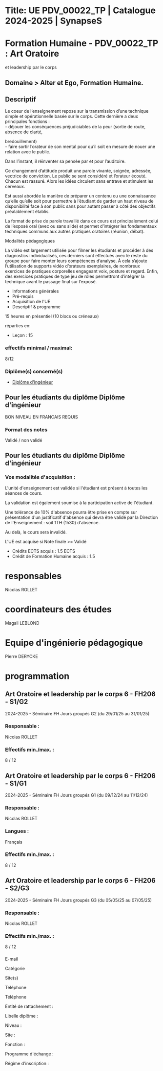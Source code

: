 # Title: UE PDV_00022_TP | Catalogue 2024-2025 | SynapseS

#  [ ](/catalogue/2024-2025) Formation Humaine \- PDV_00022_TP : Art Oratoire
et leadership par le corps

## Domaine > Alter et Ego, Formation Humaine.

## Descriptif

Le coeur de l’enseignement repose sur la transmission d’une technique simple
et opérationnelle basée sur le corps. Cette dernière a deux principales
fonctions :  
\- déjouer les conséquences préjudiciables de la peur (sortie de route,
absence de clarté,

bredouillement)  
\- faire sortir l’orateur de son mental pour qu’il soit en mesure de nouer une
relation avec le public.

Dans l’instant, il réinventer sa pensée par et pour l’auditoire.

Ce changement d’attitude produit une parole vivante, soignée, adressée,
vectrice de conviction. Le public se sent considéré et l’orateur écouté.
Chacun est rassuré. Alors les idées circulent sans entrave et stimulent les
cerveaux.

Est aussi abordée la manière de préparer un contenu ou une connaissance
qu’elle qu’elle soit pour permettre à l’étudiant de garder un haut niveau de
disponibilité face à son public sans pour autant passer à côté des objectifs
préalablement établis.

La format de prise de parole travaillé dans ce cours est principalement celui
de l’exposé oral (avec ou sans slide) et permet d’intégrer les fondamentaux
techniques communs aux autres pratiques oratoires (réunion, débat).

Modalités pédagogiques

La vidéo est largement utilisée pour filmer les étudiants et procéder à des
diagnostics individualisés, ces derniers sont effectués avec le reste du
groupe pour faire monter leurs compétences d’analyse. À cela s’ajoute
l’utilisation de supports vidéo d’orateurs exemplaires, de nombreux exercices
de pratiques corporelles engageant voix, posture et regard. Enfin, des
exercices pratiques de type jeu de rôles permettront d’intégrer la technique
avant le passage final sur l’exposé.

  * Informations générales
  * Pré-requis
  * Acquisition de l'UE
  * Descriptif & programme

15 heures en présentiel (10 blocs ou créneaux)

réparties en:

  * Leçon : 15

### effectifs minimal / maximal:

8/12

### Diplôme(s) concerné(s)

  * [Diplôme d'ingénieur](/catalogue/2024-2025/diplome/4/ING-diplome-d-ingenieur)

## Pour les étudiants du diplôme Diplôme d'ingénieur

BON NIVEAU EN FRANCAIS REQUIS

### Format des notes

Validé / non validé

## Pour les étudiants du diplôme Diplôme d'ingénieur

### Vos modalités d'acquisition :

L'unité d'enseignement est validée si l'étudiant est présent à toutes les
séances de cours.

La validation est également soumise à la participation active de l'étudiant.

  
Une tolérance de 10% d'absence pourra être prise en compte sur présentation
d'un justificatif d'absence qui devra être validé par la Direction de
l'Enseignement : soit 1TH (1h30) d'absence.

Au delà, le cours sera invalidé.

L'UE est acquise si Note finale >= Validé

  * Crédits ECTS acquis : 1.5 ECTS
  * Crédit de Formation Humaine acquis : 1.5

# responsables

Nicolas ROLLET

# coordinateurs des études

Magali LEBLOND

# Equipe d'ingénierie pédagogique

Pierre DERYCKE

# programmation

## Art Oratoire et leadership par le corps 6 - FH206 - S1/G2

2024-2025 - Séminaire FH Jours groupés G2 (du 29/01/25 au 31/01/25)

### Responsable :

Nicolas ROLLET

### Effectifs min./max. :

8 / 12

## Art Oratoire et leadership par le corps 6 - FH206 - S1/G1

2024-2025 - Séminaire FH Jours groupés G1 (du 09/12/24 au 11/12/24)

### Responsable :

Nicolas ROLLET

### Langues :

Français

### Effectifs min./max. :

8 / 12

## Art Oratoire et leadership par le corps 6 - FH206 - S2/G3

2024-2025 - Séminaire FH Jours groupés G3 (du 05/05/25 au 07/05/25)

### Responsable :

Nicolas ROLLET

### Effectifs min./max. :

8 / 12

###

E-mail

Catégorie

Site(s)

Téléphone

Téléphone

Entité de rattachement :

Libelle diplôme :

Niveau :

Site :

Fonction :

Programme d'échange :

Régime d'inscription :

